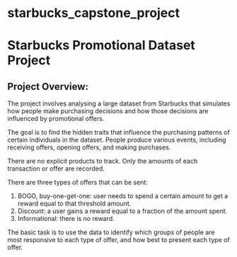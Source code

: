 # starbucks_capstone_project

# Starbucks Promotional Dataset Project

## Project Overview:
The project involves analysing a large dataset from Starbucks that simulates how people make purchasing decisions and how those decisions are influenced by promotional offers.

The goal is to find the hidden traits that influence the purchasing patterns of certain individuals in the dataset. People produce various events, including receiving offers, opening offers, and making purchases.

There are no explicit products to track. Only the amounts of each transaction or offer  are recorded.

There are three types of offers that can be sent:
1. BOGO, buy-one-get-one: user needs to spend a certain amount to get a reward equal to that threshold amount. 
2. Discount: a user gains a reward equal to a fraction of the amount spent. 
3. Informational: there is no reward.

The basic task is to use the data to identify which groups of people are most responsive to each type of offer, and how best to present each type of offer.
